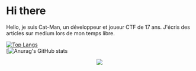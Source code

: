 # Hi there
Hello, je suis Cat-Man, un développeur et joueur CTF de 17 ans.
J'écris des articles sur medium lors de mon temps libre.

[![Top Langs](https://github-readme-stats.vercel.app/api/top-langs/?username=Cat-Man123&langs_count=10&layout=compact&theme=dark)](https://github.com/anuraghazra/github-readme-stats)<br>
[![Anurag's GitHub stats](https://github-readme-stats.vercel.app/api?username=Cat-Man123&show_icons=true&theme=dark)

<p align="center">
  <a href="https://skillicons.dev">
    <img src="https://skillicons.dev/icons?i=androidstudio,bash,c,css,dart,flask,flutter,github,html,idea,java,js,kotlin,linux,maven,mysql,php,py,qt,raspberrypi,selenium,tensorflow,vscode&perline=10" />
  </a>
</p>
